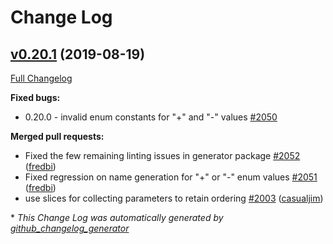 # Change Log

## [v0.20.1](https://github.com/babbage88/go-swagger/tree/v0.20.1) (2019-08-19)
[Full Changelog](https://github.com/babbage88/go-swagger/compare/v0.20.0...v0.20.1)

**Fixed bugs:**

- 0.20.0 - invalid enum constants for "+" and "-" values [\#2050](https://github.com/babbage88/go-swagger/issues/2050)

**Merged pull requests:**

- Fixed the few remaining linting issues in generator package [\#2052](https://github.com/babbage88/go-swagger/pull/2052) ([fredbi](https://github.com/fredbi))
- Fixed regression on name generation for "+" or "-" enum values [\#2051](https://github.com/babbage88/go-swagger/pull/2051) ([fredbi](https://github.com/fredbi))
- use slices for collecting parameters to retain ordering [\#2003](https://github.com/babbage88/go-swagger/pull/2003) ([casualjim](https://github.com/casualjim))

\* *This Change Log was automatically generated by [github_changelog_generator](https://github.com/skywinder/Github-Changelog-Generator)*
